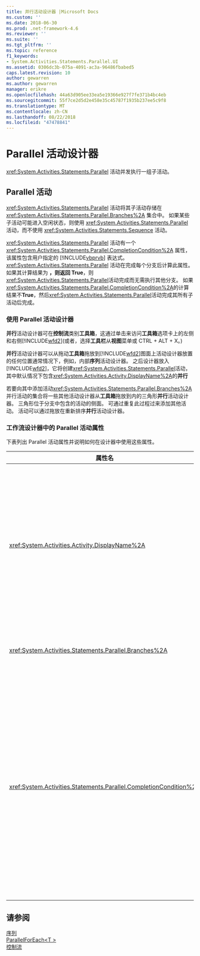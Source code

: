 ```yaml
---
title: 并行活动设计器 |Microsoft Docs
ms.custom: ''
ms.date: 2018-06-30
ms.prod: .net-framework-4.6
ms.reviewer: ''
ms.suite: ''
ms.tgt_pltfrm: ''
ms.topic: reference
f1_keywords:
- System.Activities.Statements.Parallel.UI
ms.assetid: 0306dc3b-075a-4091-ac3a-96486fbabed5
caps.latest.revision: 10
author: gewarren
ms.author: gewarren
manager: erikre
ms.openlocfilehash: 44a63d905ee33ea5e19366e927f7fe371b4bc4eb
ms.sourcegitcommit: 55f7ce2d5d2e458e35c45787f1935b237ee5c9f8
ms.translationtype: MT
ms.contentlocale: zh-CN
ms.lasthandoff: 08/22/2018
ms.locfileid: "47478841"
---
```

# <a name="parallel-activity-designer"></a>Parallel 活动设计器
<xref:System.Activities.Statements.Parallel> 活动并发执行一组子活动。  
  
## <a name="the-parallel-activity"></a>Parallel 活动  
 <xref:System.Activities.Statements.Parallel> 活动将其子活动存储在 <xref:System.Activities.Statements.Parallel.Branches%2A> 集合中。 如果某些子活动可能进入空闲状态，则使用 <xref:System.Activities.Statements.Parallel> 活动，而不使用 <xref:System.Activities.Statements.Sequence> 活动。  
  
 <xref:System.Activities.Statements.Parallel> 活动有一个 <xref:System.Activities.Statements.Parallel.CompletionCondition%2A> 属性，该属性包含用户指定的 [!INCLUDE[vbprvb](../includes/vbprvb-md.md)] 表达式。 <xref:System.Activities.Statements.Parallel> 活动在完成每个分支后计算此属性。 如果其计算结果为 **，则返回 True**，则<xref:System.Activities.Statements.Parallel>活动完成而无需执行其他分支。 如果<xref:System.Activities.Statements.Parallel.CompletionCondition%2A>的计算结果不**True**，然后<xref:System.Activities.Statements.Parallel>活动完成其所有子活动后完成。  
  
### <a name="using-the-parallel-activity-designer"></a>使用 Parallel 活动设计器  
 **并行**活动设计器可在**控制流**类别**工具箱**，这通过单击来访问**工具箱**选项卡上的左侧和右侧[!INCLUDE[wfd2](../includes/wfd2-md.md)](或者，选择**工具栏**从**视图**菜单或 CTRL + ALT + X。)  
  
 **并行**活动设计器可以从拖动**工具箱**拖放到[!INCLUDE[wfd2](../includes/wfd2-md.md)]图面上活动设计器放置的任何位置通常情况下，例如，内部**序列**活动设计器。 之后设计器放入[!INCLUDE[wfd2](../includes/wfd2-md.md)]，它将创建<xref:System.Activities.Statements.Parallel>活动，其中默认情况下包含<xref:System.Activities.Activity.DisplayName%2A>的**并行**  
  
 若要向其中添加活动<xref:System.Activities.Statements.Parallel.Branches%2A>并行活动的集合将一些其他活动设计器从**工具箱**拖放到内的三角形**并行**活动设计器。 三角形位于分支中包含的活动的侧面。 可通过重复此过程过来添加其他活动。 活动可以通过拖放在重新排序**并行**活动设计器。  
  
### <a name="parallel-activity-properties-in-the-workflow-designer"></a>工作流设计器中的 Parallel 活动属性  
 下表列出 Parallel 活动属性并说明如何在设计器中使用这些属性。  
  
|属性名|必需|用法|  
|-------------------|--------------|-----------|  
|<xref:System.Activities.Activity.DisplayName%2A>|False|指定活动设计器在标头中的友好显示名称。 默认值是**并行**。 值可以根据需要在中编辑**属性**网格或直接在活动设计器标头。|  
|<xref:System.Activities.Statements.Parallel.Branches%2A>|True|包含要执行的子活动的集合。|  
|<xref:System.Activities.Statements.Parallel.CompletionCondition%2A>|False|在分支完成后计算。 如果其计算结果为 **，则返回 True**，然后计划取消挂起的分支。 如果此属性未设置或计算结果为**False**，活动完成其所有子活动后完成。 默认值是**null**。|  
  
## <a name="see-also"></a>请参阅  
 [序列](../workflow-designer/sequence-activity-designer.md)   
 [ParallelForEach\<T >](../workflow-designer/parallelforeach-t-activity-designer.md)   
 [控制流](../workflow-designer/control-flow-activity-designers.md)